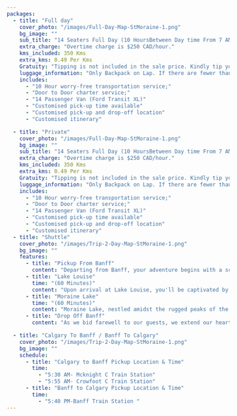 ```yaml
---
packages:
  - title: "Full day"
    cover_photo: "/images/Full-Day-Map-StMoraine-1.png"
    bg_image: ""
    sub_title: "14 Seaters Full Day (10 HoursBetween Day time From 7 AM to 8 PM)"
    extra_charge: "Overtime charge is $250 CAD/hour."
    kms_included: 350 Kms
    extra_kms: 0.49 Per Kms
    Gratuity: "Tipping is not included in the sale price. Kindly tip your driver to show appreciation for their hard work."
    luggage_information: "Only Backpack on Lap. If there are fewer than 10 passengers, you may bring additional carry-on or luggage. Otherwise, only backpacks are allowed, to be placed on your lap or under the seat"
    includes:
      - "10 Hour worry-free transportation service;"
      - "Door to Door charter service;"
      - "14 Passenger Van (Ford Transit XL)"
      - "Customised pick-up time available"
      - "Customised pick-up and drop-off location"
      - "Customised itinerary"

  - title: "Private"
    cover_photo: "/images/Full-Day-Map-StMoraine-1.png"
    bg_image: ""
    sub_title: "14 Seaters Full Day (10 HoursBetween Day time From 7 AM to 8 PM)"
    extra_charge: "Overtime charge is $250 CAD/hour."
    kms_included: 350 Kms
    extra_kms: 0.49 Per Kms
    Gratuity: "Tipping is not included in the sale price. Kindly tip your driver to show appreciation for their hard work."
    luggage_information: "Only Backpack on Lap. If there are fewer than 10 passengers, you may bring additional carry-on or luggage. Otherwise, only backpacks are allowed, to be placed on your lap or under the seat"
    includes:
      - "10 Hour worry-free transportation service;"
      - "Door to Door charter service;"
      - "14 Passenger Van (Ford Transit XL)"
      - "Customised pick-up time available"
      - "Customised pick-up and drop-off location"
      - "Customised itinerary"
  - title: "Shuttle"
    cover_photo: "/images/Trip-2-Day-Map-StMoraine-1.png"
    bg_image: ""
    features:
      - title: "Pickup From Banff"
        content: "Departing from Banff, your adventure begins with a scenic drive along the Trans-Canada Highway, offering panoramic views of towering peaks and lush forests"
      - title: "Lake Louise"
        time: "(60 Minutes)"
        content: "Upon arrival at Lake Louise, you'll be captivated by the iconic turquoise waters and the grandeur of Victoria Glacier towering overhead"
      - title: "Moraine Lake"
        time: "(60 Minutes)"
        content: "Moraine Lake, nestled amidst the rugged peaks of the Canadian Rockies, is a jewel of Banff National Park"
      - title: "Drop Off Banff"
        content: "As we bid farewell to our guests, we extend our heartfelt thanks for joining us on this unforgettable adventure."

  - title: "Calgary To Banff / Banff To Calgary"
    cover_photo: "/images/Trip-2-Day-Map-StMoraine-1.png"
    bg_image: ""
    schedule:
      - title: "Calgary to Banff Pickup Location & Time"
        time:
          - "5:30 AM- Mcknight C Train Station"
          - "5:55 AM- Crowfoot C Train Station"
      - title: "Banff to Calgary Pickup Location & Time"
        time:
          - "5:40 PM-Banff Train Station "
---
```


